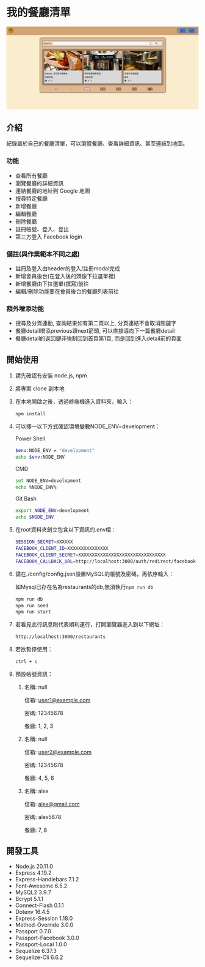 # 我的餐廳清單

![Index page about Restaurant List](./public/images/C4M3.png)

## 介紹

紀錄屬於自己的餐廳清單，可以瀏覽餐廳、查看詳細資訊、甚至連結到地圖。

### 功能

- 查看所有餐廳
- 瀏覽餐廳的詳細資訊
- 連結餐廳的地址到 Google 地圖
- 搜尋特定餐廳
- 新增餐廳
- 編輯餐廳
- 刪除餐廳
- 註冊帳號、登入、登出
- 第三方登入 Facebook login

### 備註(與作業範本不同之處)

- 註冊及登入由header的登入/註冊modal完成
- 新增會員後台(在登入後的頭像下拉選單裡)
- 新增餐廳由下拉選單(撰寫)前往
- 編輯/刪除功能要在會員後台的餐廳列表前往

### 額外增添功能

- 搜尋及分頁連動, 查詢結果如有第二頁以上, 分頁連結不會取消關鍵字
- 餐廳detail增添previous跟next箭頭, 可以直接導向下一篇餐廳detail
- 餐廳detail的返回鍵非強制回到首頁第1頁, 而是回到進入detail前的頁面

## 開始使用

1. 請先確認有安裝 node.js, npm
2. 將專案 clone 到本地
3. 在本地開啟之後，透過終端機進入資料夾，輸入：

   ```bash
   npm install
   ```
4. 可以擇一以下方式確認環境變數NODE_ENV=development：

   Power Shell

   ```bash
   $env:NODE_ENV = "development"
   echo $env:NODE_ENV
   ```

   CMD

   ```bash
   set NODE_ENV=development
   echo %NODE_ENV%
   ```

   Git Bash

   ```bash
   export NODE_ENV=development
   echo $NODE_ENV
   ```

5. 在root資料夾創立包含以下資訊的.env檔：

    ```bash
    SESSION_SECRET=XXXXXX
    FACEBOOK_CLIENT_ID=XXXXXXXXXXXXXXX
    FACEBOOK_CLIENT_SECRET=XXXXXXXXXXXXXXXXXXXXXXXXXXXXXXXX
    FACEBOOK_CALLBACK_URL=http://localhost:3000/auth/redirect/facebook
    ```

6. 請在./config/config.json設置MySQL的帳號及密碼，再依序輸入：

    如Mysql已存在名為restaurants的db,無須執行`npm run db`

   ```bash
   npm run db
   npm run seed
   npm run start
   ```

7. 若看見此行訊息則代表順利運行，打開瀏覽器進入到以下網址：

   ```bash
   http://localhost:3000/restaurants
   ```

8. 若欲暫停使用：

   ```bash
   ctrl + c
   ```
9. 預設帳號資訊：

   1. 名稱: null

      信箱: user1@example.com

      密碼: 12345678

      餐廳: 1, 2, 3

   2. 名稱: null

      信箱: user2@example.com

      密碼: 12345678

      餐廳: 4, 5, 6

   2. 名稱: alex

      信箱: alex@gmail.com

      密碼: alex5678

      餐廳: 7, 8

## 開發工具

- Node.js 20.11.0
- Express 4.19.2
- Express-Handlebars 7.1.2
- Font-Awesome 6.5.2
- MySQL2 3.9.7
- Bcrypt 5.1.1
- Connect-Flash 0.1.1
- Dotenv 16.4.5
- Express-Session 1.18.0
- Method-Override 3.0.0
- Passport 0.7.0
- Passport-Facebook 3.0.0
- Passport-Local 1.0.0
- Sequelize 6.37.3
- Sequelize-Cli 6.6.2

